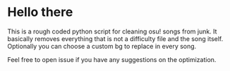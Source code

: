# Hello there
This is a rough coded python script for cleaning osu! songs from junk.
It basically removes everything that is not a difficulty file and the song itself.
Optionally you can choose a custom bg to replace in every song.

Feel free to open issue if you have any suggestions on the optimization.
